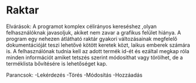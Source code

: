 # Raktar
Elvárások:
A programot komplex célirányos kereséshez ,olyan felhasználóknak javasoljuk, akiket nem zavar a grafikus felület hiánya. A program egy nehezen átlátható raktár gyakori változásainak megfelelő dokumentációját teszi lehetővé kötött keretek közt, laikus emberek számára is. A felhasználónak tudnia kell az adott termék id-ét és ezáltal megkap róla minden információt amiket tetszés szerint módosíthat vagy törölhet, de a terméklista bővítésére is lehetőséget kap.

Parancsok:
-Lekérdezés
-Törés
-Módosítás
-Hozzáadás